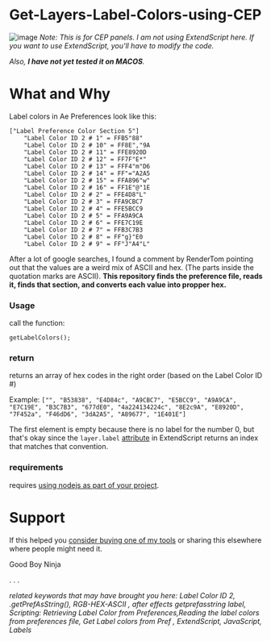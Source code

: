 # Get-Layers-Label-Colors-using-CEP
![image](https://user-images.githubusercontent.com/66829812/164243124-6041a70e-b3a2-4bd2-a5e4-af8fd479a01e.png)
_Note: This is for CEP panels. I am not using ExtendScript here.
If you want to use ExtendScript, you'll have to modify the code._

_Also, **I have not yet tested it on MACOS**._

# What and Why
Label colors in Ae Preferences look like this:
```
["Label Preference Color Section 5"]
	"Label Color ID 2 # 1" = FFB5"88"
	"Label Color ID 2 # 10" = FF8E","9A
	"Label Color ID 2 # 11" = FFE8920D
	"Label Color ID 2 # 12" = FF7F"E*"
	"Label Color ID 2 # 13" = FFF4"m"D6
	"Label Color ID 2 # 14" = FF"="A2A5
	"Label Color ID 2 # 15" = FFA896"w"
	"Label Color ID 2 # 16" = FF1E"@"1E
	"Label Color ID 2 # 2" = FFE4D8"L"
	"Label Color ID 2 # 3" = FFA9CBC7
	"Label Color ID 2 # 4" = FFE5BCC9
	"Label Color ID 2 # 5" = FFA9A9CA
	"Label Color ID 2 # 6" = FFE7C19E
	"Label Color ID 2 # 7" = FFB3C7B3
	"Label Color ID 2 # 8" = FF"g}"E0
	"Label Color ID 2 # 9" = FF"J"A4"L"
```

After a lot of google searches, I found a comment by RenderTom pointing out that the values are a weird mix of ASCII and hex. (The parts inside the quotation marks are ASCII). **This repository finds the preference file, reads it, finds that section, and converts each value into propper hex.**

### Usage
call the function:
```
getLabelColors(); 
```

### return
returns an array of hex codes in the right order (based on the Label Color ID #)

Example: `["", "B53838", "E4D84c", "A9CBC7", "E5BCC9", "A9A9CA", "E7C19E", "B3C7B3", "677dE0", "4a224134224c", "8E2c9A", "E8920D", "7F452a", "F46dD6", "3dA2A5", "A89677", "1E401E"]`

The first element is empty because there is no label for the number 0, but that's okay since the `layer.label` [attribute](https://ae-scripting.docsforadobe.dev/layers/layer.html#layer-label) in ExtendScript returns an index that matches that convention.

### requirements
requires  [using nodejs as part of your project](https://www.davidebarranca.com/2015/12/html-panel-tips-19-cc2015-1-cep6-1-node-js-fixes/).



# Support
If this helped you [consider buying one of my tools](https://www.goodboy.ninja/) or sharing this elsewhere where people might need it.

Good Boy Ninja


.
.
.

_related keywords that may have brought you here:
Label Color ID 2,  .getPrefAsString(), RGB-HEX-ASCII , after effects getprefasstring label, Scripting: Retrieving Label Color from Preferences,Reading the label colors from preferences file, Get Label colors from Pref , ExtendScript, JavaScript, Labels_

